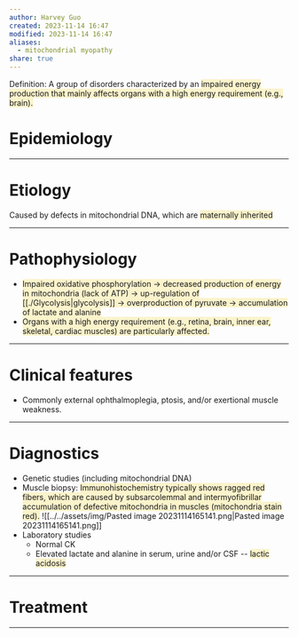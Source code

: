 ```yaml
---
author: Harvey Guo
created: 2023-11-14 16:47
modified: 2023-11-14 16:47
aliases:
  - mitochondrial myopathy
share: true
---
```

Definition: A group of disorders characterized by an <span style="background:rgba(240, 200, 0, 0.2)">impaired energy production that mainly affects organs with a high energy requirement (e.g., brain).</span>
# Epidemiology


---
# Etiology
Caused by defects in mitochondrial DNA, which are <span style="background:rgba(240, 200, 0, 0.2)">maternally inherited</span>

---
# Pathophysiology
- <span style="background:rgba(240, 200, 0, 0.2)">Impaired oxidative phosphorylation → decreased production of energy in mitochondria (lack of ATP) → up-regulation of [[./Glycolysis|glycolysis]] → overproduction of pyruvate → accumulation of lactate and alanine </span>
- <span style="background:rgba(240, 200, 0, 0.2)">Organs with a high energy requirement (e.g., retina, brain, inner ear, skeletal, cardiac muscles) are particularly affected.</span>

---
# Clinical features
- Commonly external ophthalmoplegia, ptosis, and/or exertional muscle weakness.

---
# Diagnostics
- Genetic studies (including mitochondrial DNA)
- Muscle biopsy: <span style="background:rgba(240, 200, 0, 0.2)">Immunohistochemistry typically shows ragged red fibers, which are caused by subsarcolemmal and intermyofibrillar accumulation of defective mitochondria in muscles (mitochondria stain red).</span> ![[../../assets/img/Pasted image 20231114165141.png|Pasted image 20231114165141.png]]
- Laboratory studies
	- Normal CK 
	- Elevated lactate and alanine in serum, urine and/or CSF -- <span style="background:rgba(240, 200, 0, 0.2)">lactic acidosis</span>

---
# Treatment


---
